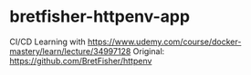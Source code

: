 # bretfisher-httpenv-app
CI/CD Learning with https://www.udemy.com/course/docker-mastery/learn/lecture/34997128
Original: https://github.com/BretFisher/httpenv

